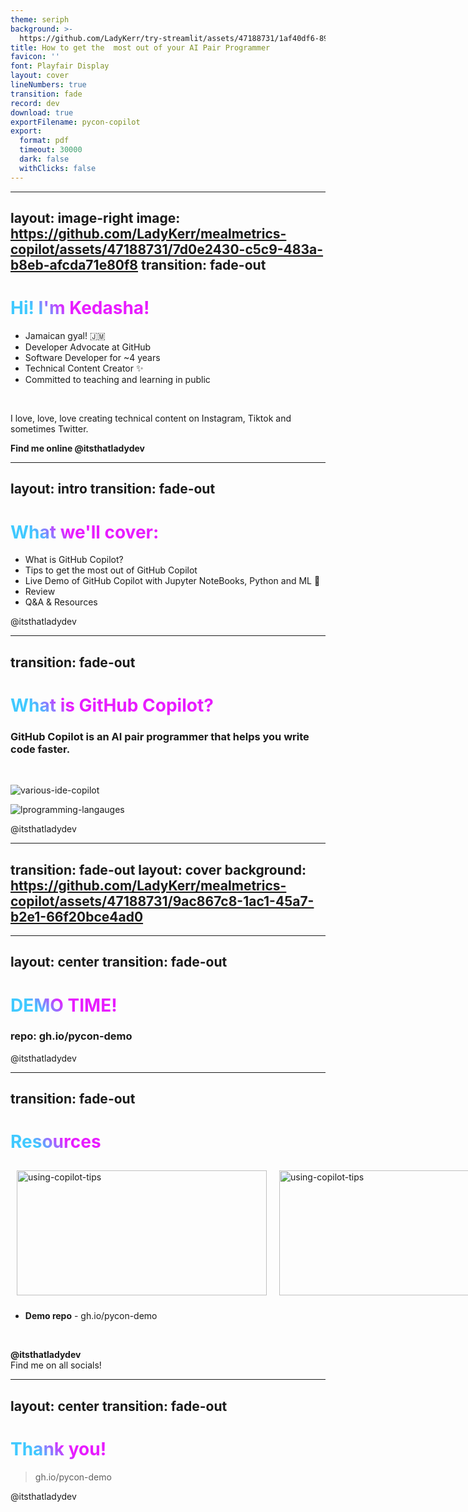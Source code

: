```yaml
---
theme: seriph
background: >-
  https://github.com/LadyKerr/try-streamlit/assets/47188731/1af40df6-89a8-41bd-b7e0-dfa48682e652
title: How to get the  most out of your AI Pair Programmer
favicon: ''
font: Playfair Display
layout: cover
lineNumbers: true
transition: fade
record: dev
download: true
exportFilename: pycon-copilot
export:
  format: pdf
  timeout: 30000
  dark: false
  withClicks: false
---
```


<!--
Hello good morning! Thank you all for being here with me today to learn how to get the most ourt of GitHub Copilot.
-->

---
layout: image-right
image: https://github.com/LadyKerr/mealmetrics-copilot/assets/47188731/7d0e2430-c5c9-483a-b8eb-afcda71e80f8
transition: fade-out
---

# Hi! I'm Kedasha!

- Jamaican gyal! 🇯🇲 
- Developer Advocate at GitHub 
- Software Developer for ~4 years 
- Technical Content Creator ✨ 
- Committed to teaching and learning in public

<br>

I love, love, love creating technical content on Instagram, Tiktok and sometimes Twitter. 

**Find me online @itsthatladydev**

<style>
h1 {
  background-color: #E81CFF;
  background-image: linear-gradient(45deg, #40C9FF 10%, #E81CFF 20%);
  background-size: 100%;
  -webkit-background-clip: text;
  -moz-background-clip: text;
  -webkit-text-fill-color: transparent;
  -moz-text-fill-color: transparent;
}
</style>


<!--

Hello! I'm Kedasha Kerr and Im a Developer Advocate at GitHub. 

Im super excited to talk to you about GitHub Copilot and how to get the most out of this tool. We know the tool, we love the tool, but how do we make GitHub Copilot work for us more effectively?

Today, I'll be sharing some pragmatic ways to get the most out of GitHub Copilot during your day to day development.
-->


---
layout: intro
transition: fade-out
---

# What we'll cover:

- What is GitHub Copilot?
- Tips to get the most out of GitHub Copilot
- Live Demo of GitHub Copilot with Jupyter NoteBooks, Python and ML 🐍
- Review
- Q&A & Resources

<style>
h1 {
  background-color: #E81CFF;
  background-image: linear-gradient(45deg, #40C9FF 10%, #E81CFF 20%);
  background-size: 100%;
  -webkit-background-clip: text;
  -moz-background-clip: text;
  -webkit-text-fill-color: transparent;
  -moz-text-fill-color: transparent;
}
</style>

<div class="absolute left-30px bottom-30px">
@itsthatladydev
</div>

<!--
We'll take a brief look at what GitHub Copilot is, tips to get the most out of it, and then we'll do some live demos.

Let's jump right into it!
-->

---
transition: fade-out
---

# What is GitHub Copilot?

### GitHub Copilot is an AI pair programmer that helps you write code faster.

<br>

![various-ide-copilot](https://github.com/LadyKerr/mealmetrics-copilot/assets/47188731/e39af215-9314-4524-8c23-eb3e0b280308)

![lprogramming-langauges](https://github.com/LadyKerr/mealmetrics-copilot/assets/47188731/94e3f958-bb51-4b47-b698-f6da3a992483)


<style>
h1 {
  background-color: #40C9FF;
  background-image: linear-gradient(45deg, #40C9FF 10%, #E81CFF 20%);
  background-size: 100%;
  -webkit-background-clip: text;
  -moz-background-clip: text;
  -webkit-text-fill-color: transparent;
  -moz-text-fill-color: transparent;
}
</style>

<div class="absolute right-30px bottom-30px">
@itsthatladydev
</div>

<!--

But first, what is GitHub Copilot? :thinking:

Just in case you didn't know, GitHub Copilot is an AI pair programmer that helps you write code faster. It is designed to help with programming tasks and serves as your assistant while you're working in your IDE.

GitHub Copilot is comprised of a suite of products that goes beyond code completion.

Some of the tools that accompany GitHub Copilot includes a chat interface that you can use in your IDE, a command line tool via a GitHub CLI extension, GitHub Copilot for PRs, Copilot integrated into dotcom and many more. Today, we'll be looking at a few of the features that I've found to be most useful during my everyday development.

-->

---
transition: fade-out
layout: cover
background: https://github.com/LadyKerr/mealmetrics-copilot/assets/47188731/9ac867c8-1ac1-45a7-b2e1-66f20bce4ad0
---

<!--

So, how many of you are using GitHub Copilot today?

So, how can we help GitHub Copilot help us?
The best thing we can do is to provide as much context as possible.

If you understand Large Language Models ( LLMs), you will know that they are designed to make predictions based on the context provided. This means, the more contextually rich our input or prompt is, the better the prediction or output will be.

Here are 6 tips to ensure that you're giving the best context to GitHub Copilot:

**1 - Open Files**
Copilot looks at the current and open files in your editor to analyze the context and create appropriate suggestions.

GitHub Copilot looks at the current open files in your editor to analyze the context, create a prompt that gets sent to the server, and return an appropriate suggestion.

Having your files open provides copilot with context. When you have additional files open, it will help to inform the completion that is returned. Remember if a file is closed, copilot cannot see that file's content. So have a few files open in your IDE to give GitHub Copilot a bigger picture of your project.


**2 - Provide a Top-level Comment**
Just as you would give a brief, high level intro to a coworker, a top level comment in the file you're working in can help Copilot understand the overall context of the pieces you will be creating.

This gives gh copilot a goal on what to work on. It helps to guide copilot to give better completions.


**3 - Appropriate Includes and references**
It's best to manually set the includes or module references you need for your work.

Copilot can make suggestions, but you likely know best what dependencies you'll need to include.

This can also help let Copilot know what frameworks, libraries, and their versions you'd like it to use when crafting suggestions.


**4 - Meaningful names matter!**
The name of your variables and functions matter. If you have a function named `foo` or `bar`, gh copilot will not be able to give you a good completion because it isn't able to infer intent from the name.

Just as the function name `fetchData()` won't mean much to a coworker (or you after a few months), `fetchData()` won't mean much to copilot either.

A lack of good coding practices will show up when you start using GitHub Copilot.


**5 - Specific and well scoped function comments**
Commenting your code helps you to get very specific targeted completions.

A function name can only be so descriptive without being overly long so function comments can help fill in details that Copilot might need to know.

Remember: Single, Specific, Short comments helps copilot provide better context.


**6 - Provide Sample Code**
Providing sample code to Copilot will help it determine what you're looking for. This helps to ground the model and provide it with more context.

It also helps gh copilot generate suggestions that match the language and tasks you want to achieve.

This can be especially helpful to jump start Copilot to a newer library version when it defaults to providing older code suggestions.


**Remember - Trust but verify!**
Do not trust the completion blindly. Always verify the completion before accepting it.

Top tip: The better the input, the better the output.

-->

---
layout: center
transition: fade-out
---
# DEMO TIME!

### repo: gh.io/pycon-demo

<style>
h1 {
  background-color: #E81CFF;
  background-image: linear-gradient(45deg, #40C9FF 10%, #E81CFF 20%);
  background-size: 100%;
  -webkit-background-clip: text;
  -moz-background-clip: text;
  -webkit-text-fill-color: transparent;
  -moz-text-fill-color: transparent;
}
</style>

<div class="absolute left-30px bottom-30px">
@itsthatladydev
</div>

<!-- 

Demo notes

Building the API

So instead of using OPENAI api to get recommendations, 

<< open model file>>

I created a custom model that uses a perfume dataset from Kaggle to generate perfume recommendations for users.

I now want to take this model and build an API around it. I'll be using Flask to build the API.

<<open api file>>

You'll see I have a few imports already in the file and a simple hellp world route.

Let's ask Copilot to help us build out the recommendation route.

Ask: 

-->

---
transition: fade-out
---

# Resources


<div style="display: flex;">
  <div style="flex: 50%; padding: 10px;">
    <img src="https://github.com/LadyKerr/gh-copilot-talk/assets/47188731/cdea8189-2db9-4c51-9e67-281278312cf2" alt="using-copilot-tips" height="200" width="400">
  </div>
  <div style="flex: 50%; padding: 10px;">
    <img src="https://github.com/LadyKerr/gh-copilot-talk/assets/47188731/019dab54-13fe-4e79-8e13-a03dacf531e4" alt="using-copilot-tips" height="200" width="400">
  </div>
</div>

- **Demo repo** - gh.io/pycon-demo

<br>

**@itsthatladydev**
<br>
Find me on all socials!

<style>
h1 {
  background-color: #40C9FF;
  background-image: linear-gradient(45deg, #40C9FF 10%, #E81CFF 20%);
  background-size: 100%;
  -webkit-background-clip: text;
  -moz-background-clip: text;
  -webkit-text-fill-color: transparent;
  -moz-text-fill-color: transparent;
}
</style>

---
layout: center
transition: fade-out
---
# Thank you!

> gh.io/pycon-demo

<style>
h1 {
  background-color: #E81CFF;
  background-image: linear-gradient(45deg, #40C9FF 10%, #E81CFF 20%);
  background-size: 100%;
  -webkit-background-clip: text;
  -moz-background-clip: text;
  -webkit-text-fill-color: transparent;
  -moz-text-fill-color: transparent;
}
</style>

<div class="absolute left-30px bottom-30px">
@itsthatladydev
</div>